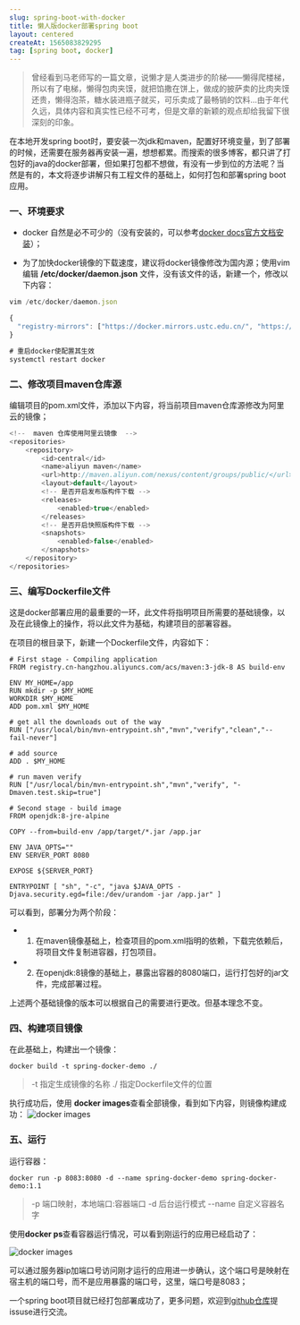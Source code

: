 ```yaml
---
slug: spring-boot-with-docker
title: 懒人版docker部署spring boot
layout: centered
createAt: 1565083829295
tag: [spring boot, docker]
---
```

<!-- docker build -t spring-docker-demo ./ -->

> 曾经看到马老师写的一篇文章，说懒才是人类进步的阶梯——懒得爬楼梯，所以有了电梯，懒得包肉夹馍，就把馅撒在饼上，做成的披萨卖的比肉夹馍还贵，懒得泡茶，糖水装进瓶子就买，可乐卖成了最畅销的饮料...由于年代久远，具体内容和真实性已经不可考，但是文章的新颖的观点却给我留下很深刻的印象。<br/>

在本地开发spring boot时，要安装一次jdk和maven，配置好环境变量，到了部署的时候，还需要在服务器再安装一遍，想想都累。而搜索的很多博客，都只讲了打包好的java的docker部署，但如果打包都不想做，有没有一步到位的方法呢？当然是有的，本文将逐步讲解只有工程文件的基础上，如何打包和部署spring boot应用。

### 一、环境要求

- docker 自然是必不可少的（没有安装的，可以参考[docker docs官方文档安装](https://docs.docker.com/install/linux/docker-ce/ubuntu/)）；

- 为了加快docker镜像的下载速度，建议将docker镜像修改为国内源；使用vim 编辑 **/etc/docker/daemon.json** 文件，没有该文件的话，新建一个，修改以下内容：

```js
vim /etc/docker/daemon.json

{
  "registry-mirrors": ["https://docker.mirrors.ustc.edu.cn/", "https://registry.docker-cn.com/"] 
}

# 重启docker使配置其生效
systemctl restart docker 
```

### 二、修改项目maven仓库源

编辑项目的pom.xml文件，添加以下内容，将当前项目maven仓库源修改为阿里云的镜像；
```java
<!--  maven 仓库使用阿里云镜像  -->
<repositories>
    <repository>
        <id>central</id>
        <name>aliyun maven</name>
        <url>http://maven.aliyun.com/nexus/content/groups/public/</url>
        <layout>default</layout>
        <!-- 是否开启发布版构件下载 -->
        <releases>
            <enabled>true</enabled>
        </releases>
        <!-- 是否开启快照版构件下载 -->
        <snapshots>
            <enabled>false</enabled>
        </snapshots>
    </repository>
</repositories>
```

### 三、编写Dockerfile文件

这是docker部署应用的最重要的一环，此文件将指明项目所需要的基础镜像，以及在此镜像上的操作，将以此文件为基础，构建项目的部署容器。

在项目的根目录下，新建一个Dockerfile文件，内容如下：
```
# First stage - Compiling application
FROM registry.cn-hangzhou.aliyuncs.com/acs/maven:3-jdk-8 AS build-env

ENV MY_HOME=/app
RUN mkdir -p $MY_HOME
WORKDIR $MY_HOME
ADD pom.xml $MY_HOME

# get all the downloads out of the way
RUN ["/usr/local/bin/mvn-entrypoint.sh","mvn","verify","clean","--fail-never"]

# add source
ADD . $MY_HOME

# run maven verify
RUN ["/usr/local/bin/mvn-entrypoint.sh","mvn","verify", "-Dmaven.test.skip=true"]

# Second stage - build image
FROM openjdk:8-jre-alpine

COPY --from=build-env /app/target/*.jar /app.jar

ENV JAVA_OPTS=""
ENV SERVER_PORT 8080

EXPOSE ${SERVER_PORT}

ENTRYPOINT [ "sh", "-c", "java $JAVA_OPTS -Djava.security.egd=file:/dev/urandom -jar /app.jar" ]
```

可以看到，部署分为两个阶段：

- 1. 在maven镜像基础上，检查项目的pom.xml指明的依赖，下载完依赖后，将项目文件复制进容器，打包项目。

- 2. 在openjdk:8镜像的基础上，暴露出容器的8080端口，运行打包好的jar文件，完成部署过程。

上述两个基础镜像的版本可以根据自己的需要进行更改。但基本理念不变。

### 四、构建项目镜像

在此基础上，构建出一个镜像：
```
docker build -t spring-docker-demo ./
```

> -t  指定生成镜像的名称
> ./  指定Dockerfile文件的位置

执行成功后，使用 **docker images**查看全部镜像，看到如下内容，则镜像构建成功：
![docker images](./images/spring-boot-with-docker/docker-images.png)

### 五、运行

运行容器：

```
docker run -p 8083:8080 -d --name spring-docker-demo spring-docker-demo:1.1
```
> -p      端口映射，本地端口:容器端口
> -d      后台运行模式
> --name  自定义容器名字

使用**docker ps**查看容器运行情况，可以看到刚运行的应用已经启动了：

![docker images](./images/spring-boot-with-docker/docker-container.png)

可以通过服务器ip加端口号访问刚才运行的应用进一步确认，这个端口号是映射在宿主机的端口号，而不是应用暴露的端口号，这里，端口号是8083；

一个spring boot项目就已经打包部署成功了，更多问题，欢迎到[github仓库](https://github.com/MuffinYu/spring-boot-with-docker)提issuse进行交流。
